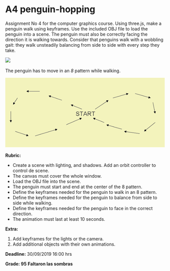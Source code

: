 # A4 penguin-hopping

Assignment No 4 for the computer graphics course. Using three.js, make a penguin walk using keyframes. Use the included OBJ file to load the penguin into a scene. The penguin must also be correctly facing the direction it is walking towards. Consider that penguins walk with a wobbling gait: they walk unsteadily balancing from side to side with every step they take.

 [![](https://img.youtube.com/vi/lhfitcb6YYY/0.jpg)](https://www.youtube.com/watch?v=lhfitcb6YYY)

The penguin has to move in an *8* pattern while walking.

![8pattern](8_pattern.png)

**Rubric:**

- Create a scene with lighting, and shadows. Add an orbit controller to control de scene.
- The canvas must cover the whole window.
- Load the OBJ file into the scene.
- The penguin must start and end at the center of the 8 pattern.
- Define the keyframes needed for the penguin to walk in an 8 pattern.
- Define the keyframes needed for the penguin to balance from side to side while walking.
- Define the keyframes needed for the penguin to face in the correct direction.
- The animation must last at least 10 seconds.

**Extra:**
1. Add keyframes for the lights or the camera.
2. Add additional objects with their own animations.

**Deadline:** 30/09/2019 16:00 hrs

**Grade: 95**
**Faltaron las sombras**